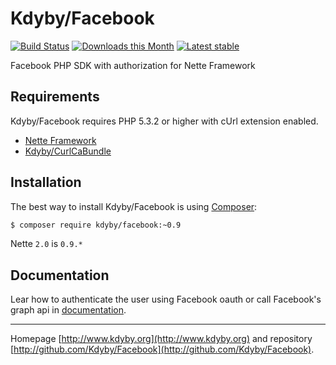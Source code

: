 Kdyby/Facebook
======

[![Build Status](https://travis-ci.org/Kdyby/Facebook.svg?branch=nette-2.0)](https://travis-ci.org/Kdyby/Facebook)
[![Downloads this Month](https://img.shields.io/packagist/dm/Kdyby/Facebook.svg)](https://packagist.org/packages/Kdyby/Facebook)
[![Latest stable](https://img.shields.io/packagist/v/Kdyby/Facebook.svg)](https://packagist.org/packages/Kdyby/Facebook)

Facebook PHP SDK with authorization for Nette Framework


Requirements
------------

Kdyby/Facebook requires PHP 5.3.2 or higher with cUrl extension enabled.

- [Nette Framework](https://github.com/nette/nette)
- [Kdyby/CurlCaBundle](https://github.com/Kdyby/CurlCaBundle)


Installation
------------

The best way to install Kdyby/Facebook is using  [Composer](http://getcomposer.org/):

```sh
$ composer require kdyby/facebook:~0.9
```

Nette `2.0` is `0.9.*`


Documentation
------------

Lear how to authenticate the user using Facebook oauth or call Facebook's graph api in [documentation](https://github.com/Kdyby/Facebook/blob/nette-2.0/docs/en/index.md).



-----

Homepage [http://www.kdyby.org](http://www.kdyby.org) and repository [http://github.com/Kdyby/Facebook](http://github.com/Kdyby/Facebook).

